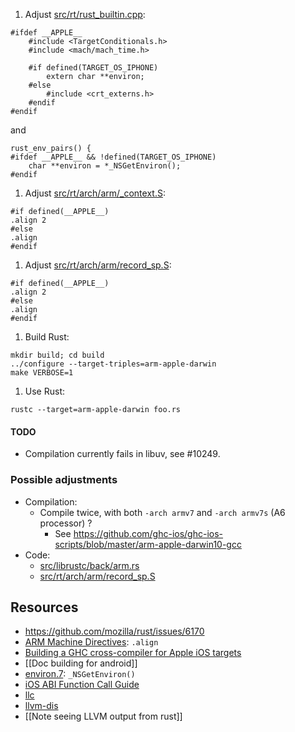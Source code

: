 1. Adjust [src/rt/rust_builtin.cpp](https://github.com/mozilla/rust/blob/master/src/rt/rust_builtin.cpp):
```
#ifdef __APPLE__
    #include <TargetConditionals.h>
    #include <mach/mach_time.h>

    #if defined(TARGET_OS_IPHONE)
        extern char **environ;
    #else
        #include <crt_externs.h>
    #endif
#endif
```
and
```
rust_env_pairs() {
#ifdef __APPLE__ && !defined(TARGET_OS_IPHONE)
    char **environ = *_NSGetEnviron();
#endif
```
1. Adjust [src/rt/arch/arm/_context.S](https://github.com/mozilla/rust/blob/master/src/rt/arch/arm/_context.S):
```
#if defined(__APPLE__)
.align 2
#else
.align
#endif
```

1. Adjust [src/rt/arch/arm/record_sp.S](https://github.com/mozilla/rust/blob/master/src/rt/arch/arm/record_sp.S):
```
#if defined(__APPLE__)
.align 2
#else
.align
#endif
```


1. Build Rust:
```
mkdir build; cd build
../configure --target-triples=arm-apple-darwin
make VERBOSE=1
```

1. Use Rust:
```
rustc --target=arm-apple-darwin foo.rs
```

#### TODO
- Compilation currently fails in libuv, see #10249.


### Possible adjustments

* Compilation:
  * Compile twice, with both `-arch armv7` and `-arch armv7s` (A6 processor) ?
    * See https://github.com/ghc-ios/ghc-ios-scripts/blob/master/arm-apple-darwin10-gcc
* Code:
  * [src/librustc/back/arm.rs](https://github.com/mozilla/rust/blob/master/src/librustc/back/arm.rs)
  * [src/rt/arch/arm/record_sp.S](https://github.com/mozilla/rust/blob/master/src/rt/arch/arm/record_sp.S)

## Resources

* https://github.com/mozilla/rust/issues/6170
* [ARM Machine Directives](http://stuff.mit.edu/afs/athena/project/rhel-doc/3/rhel-as-en-3/arm-directives.html): `.align`
* [Building a GHC cross-compiler for Apple iOS targets](http://ghc.haskell.org/trac/ghc/wiki/Building/CrossCompiling/iOS)
* [[Doc building for android]]
* [environ.7](https://developer.apple.com/library/mac/documentation/Darwin/Reference/ManPages/man7/environ.7.html): `_NSGetEnviron()`
* [iOS ABI Function Call Guide](https://developer.apple.com/library/ios/documentation/Xcode/Conceptual/iPhoneOSABIReference/Articles/ARMv6FunctionCallingConventions.html)
* [llc](http://llvm.org/docs/CommandGuide/llc.html)
* [llvm-dis](http://llvm.org/docs/CommandGuide/llvm-dis.html)
* [[Note seeing LLVM output from rust]]